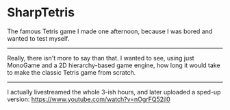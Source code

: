 # SharpTetris
The famous Tetris game I made one afternoon, because I was bored and wanted to test myself.

__________

Really, there isn't more to say than that. I wanted to see, using just MonoGame and a 2D hierarchy-based game engine, how long it would take to make the classic Tetris game from scratch.

_________

I actually livestreamed the whole 3-ish hours, and later uploaded a sped-up version: https://www.youtube.com/watch?v=nOgrFQ52jl0
